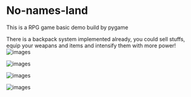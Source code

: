 # No-names-land

This is a RPG game basic demo build by pygame

There is a backpack system implemented already, you could sell stuffs, equip your weapans and items and intensify them with more power!
![images](https://github.com/DAZHAdazha/No-names-land/blob/master/images/1.jpg)

![images](https://github.com/DAZHAdazha/No-names-land/blob/master/images/2.jpg)

![images](https://github.com/DAZHAdazha/No-names-land/blob/master/images/3.jpg)

![images](https://github.com/DAZHAdazha/No-names-land/blob/master/images/4.jpg)
